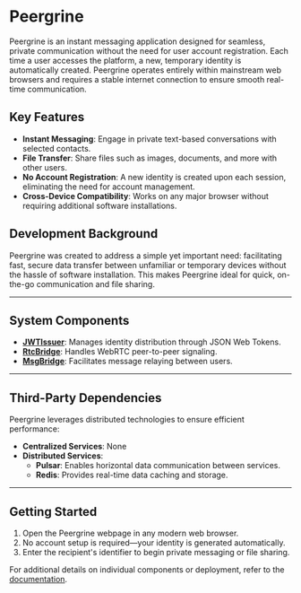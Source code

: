 # Peergrine
Peergrine is an instant messaging application designed for seamless, private communication without the need for user account registration. Each time a user accesses the platform, a new, temporary identity is automatically created. Peergrine operates entirely within mainstream web browsers and requires a stable internet connection to ensure smooth real-time communication.
## Key Features

- **Instant Messaging**: Engage in private text-based conversations with selected contacts.
- **File Transfer**: Share files such as images, documents, and more with other users.
- **No Account Registration**: A new identity is created upon each session, eliminating the need for account management.
- **Cross-Device Compatibility**: Works on any major browser without requiring additional software installations.

## Development Background

Peergrine was created to address a simple yet important need: facilitating fast, secure data transfer between unfamiliar or temporary devices without the hassle of software installation. This makes Peergrine ideal for quick, on-the-go communication and file sharing.

----
## System Components

- **[JWTIssuer](./services/jwtissuer/README.md)**: Manages identity distribution through JSON Web Tokens.
- **[RtcBridge](./services/rtc-bridge/README.md)**: Handles WebRTC peer-to-peer signaling.
- **[MsgBridge](./services/msg-bridge/README.md)**: Facilitates message relaying between users.

----
## Third-Party Dependencies

Peergrine leverages distributed technologies to ensure efficient performance:
- **Centralized Services**: None
- **Distributed Services**:
	- **Pulsar**: Enables horizontal data communication between services.
	- **Redis**: Provides real-time data caching and storage.

----
## Getting Started

1. Open the Peergrine webpage in any modern web browser.
2. No account setup is required—your identity is generated automatically.
3. Enter the recipient's identifier to begin private messaging or file sharing.

For additional details on individual components or deployment, refer to the [documentation](./services).